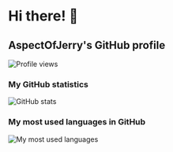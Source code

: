 # Hi there! 👋
## AspectOfJerry's GitHub profile
![Profile views](https://komarev.com/ghpvc/?username=aspectofjerry)
### My GitHub statistics
![GitHub stats](https://github-readme-stats.vercel.app/api?username=aspectofjerry&theme=blueberry)
### My most used languages in GitHub
![My most used languages](https://github-readme-stats.vercel.app/api/top-langs/?username=aspectofjerry&theme=blueberry)


<!--
**AspectOfJerry/AspectOfJerry** is a ✨ _special_ ✨ repository because its `README.md` (this file) appears on your GitHub profile.

Here are some ideas to get you started:

- 🔭 I’m currently working on ...
- 🌱 I’m currently learning ...
- 👯 I’m looking to collaborate on ...
- 🤔 I’m looking for help with ...
- 💬 Ask me about ...
- 📫 How to reach me: ...
- 😄 Pronouns: ...
- ⚡ Fun fact: ...
-->

